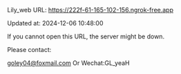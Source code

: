 Lily_web URL: https://222f-61-165-102-156.ngrok-free.app

Updated at: 2024-12-06 10:48:00

If you cannot open this URL, the server might be down.

Please contact: 

goley04@foxmail.com Or Wechat:GL_yeaH
